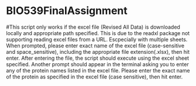 # BIO539FinalAssignment

#This script only works if the excel file (Revised All Data) is downloaded locally and appropriate path specified. This is due to the readxl package not supporting reading excel files from a URL. Escpecially with multiple sheets. When prompted, please enter exact name of the excel file (case-sensitive and space_sensitive), including the appropriate file extension(.xlsx), then hit enter. After entering the file, the script should execute using the excel sheet specified. Another prompt should appear in the terminal asking you to enter any of the protein names listed in the excel file. Please enter the exact name of the protein as specified in the excel file (case sensitive), then hit enter.
